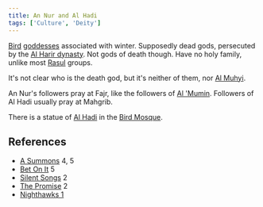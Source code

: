 ```yaml
---
title: An Nur and Al Hadi
tags: ['Culture', 'Deity']
---
```

[Bird](/_wiki/bird.md) [goddesses](/_wiki/gods.md) associated with winter. Supposedly dead gods, persecuted by the [Al Harir dynasty](/_wiki/al-harir.md). Not gods of death though. Have no holy family, unlike most [Rasul](/_wiki/rasul.md) groups.

It's not clear who is the death god, but it's neither of them, nor [Al Muhyi](/_wiki/al-muhyi.md).

An Nur's followers pray at Fajr, like the followers of [Al 'Mumin](/_wiki/al-mumin.md). Followers of Al Hadi usually pray at Mahgrib.

There is a statue of [Al Hadi](/_wiki/an-nur-and-al-hadi.md) in the [Bird Mosque](/_wiki/bird-mosque.md).

## References
- [A Summons](/_wiki/a-summons.md) 4, 5
- [Bet On It](/_wiki/bet-on-it.md) 5
- [Silent Songs](/_wiki/silent-songs.md) 2
- [The Promise](/_wiki/the-promise.md) 2
- [Nighthawks 1](/_wiki/nighthawks-1.md)
